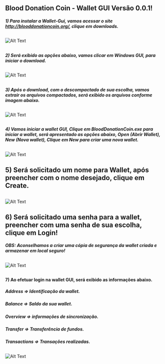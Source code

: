 ## Blood Donation Coin - Wallet GUI Versão 0.0.1!

##### 1) Para instalar a Wallet-Gui, vamos acessar o site http://blooddonationcoin.org/, clique em downloads.
##

![Alt Text](https://raw.githubusercontent.com/blooddonationcoin/blooddonationcoin/master/blooddonationcoin/img/Wallet-GUI/Wallet-Gui-01.PNG)

##
##### 2) Será exibido as opções abaixo, vamos clicar em Windows GUI, para iniciar o download.
##

![Alt Text](https://raw.githubusercontent.com/blooddonationcoin/blooddonationcoin/master/blooddonationcoin/img/Wallet-GUI/Wallet-Gui-02.PNG)

##
##### 3) Após o download, com o descompactado de sua escolha, vamos extrair os arquivos compactados, será exibido os arquivos conforme imagem abaixo.
##

![Alt Text](https://raw.githubusercontent.com/blooddonationcoin/blooddonationcoin/master/blooddonationcoin/img/Wallet-GUI/Wallet-Gui-03.PNG)

##
##### 4) Vamos iniciar a wallet GUI, Clique em BloodDonationCoin.exe para iniciar a wallet, será apresentado as opções abaixo, Open (Abrir Wallet), New (Nova wallet), Clique em New para criar uma nova wallet.
##

![Alt Text](https://raw.githubusercontent.com/blooddonationcoin/blooddonationcoin/master/blooddonationcoin/img/Wallet-GUI/Wallet-Gui-04.PNG)

## 
## 5) Será solicitado um nome para Wallet, após preencher com o nome desejado, clique em Create.
##

![Alt Text](https://raw.githubusercontent.com/blooddonationcoin/blooddonationcoin/master/blooddonationcoin/img/Wallet-GUI/Wallet-Gui-05.PNG)

##
## 6) Será solicitado uma senha para a wallet, preencher com uma senha de sua escolha, clique em Login!
##### OBS: Aconselhamos a criar uma cópia de segurança da wallet criada e armazenar em local seguro!
##

![Alt Text](https://raw.githubusercontent.com/blooddonationcoin/blooddonationcoin/master/blooddonationcoin/img/Wallet-GUI/Wallet-Gui-06.PNG)

##
#### 7) Ao efetuar login na wallet GUI, será exibido as informações abaixo.
##### Address => Identificação da wallet.
##### Balance => Saldo da sua wallet. 
##### Overview => informações de sincronização.
##### Transfer => Transferência de fundos.  
##### Transactions => Transações realizadas.
##

![Alt Text](https://raw.githubusercontent.com/blooddonationcoin/blooddonationcoin/master/blooddonationcoin/img/Wallet-GUI/Wallet-Gui-07.PNG)







